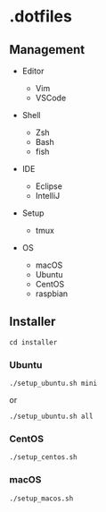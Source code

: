 # .dotfiles

## Management
- Editor
  - Vim
  - VSCode

- Shell
  - Zsh
  - Bash
  - fish

- IDE
  - Eclipse
  - IntelliJ

- Setup
  - tmux

- OS
  - macOS
  - Ubuntu
  - CentOS
  - raspbian

## Installer

```
cd installer
```

### Ubuntu

```
./setup_ubuntu.sh mini
```
or
```
./setup_ubuntu.sh all
```

### CentOS

```
./setup_centos.sh
```

### macOS

```
./setup_macos.sh
```
